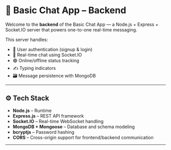 # 🧠 Basic Chat App – Backend

Welcome to the **backend** of the Basic Chat App — a Node.js + Express + Socket.IO server that powers one-to-one real-time messaging.

This server handles:

- 🔐 User authentication (signup & login)
- 💬 Real-time chat using Socket.IO
- 🟢 Online/offline status tracking
- ✍️ Typing indicators
- 🗃 Message persistence with MongoDB

---


## ⚙️ Tech Stack

- **Node.js** – Runtime
- **Express.js** – REST API framework
- **Socket.IO** – Real-time WebSocket handling
- **MongoDB + Mongoose** – Database and schema modeling
- **bcryptjs** – Password hashing
- **CORS** – Cross-origin support for frontend/backend communication

---

